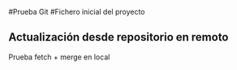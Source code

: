 #Prueba Git
#Fichero inicial del proyecto
## Actualización desde repositorio en remoto 

Prueba fetch + merge en local